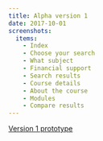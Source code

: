 ```yaml
---
title: Alpha version 1
date: 2017-10-01
screenshots:
  items:
    - Index
    - Choose your search
    - What subject
    - Financial support
    - Search results
    - Course details
    - About the course
    - Modules
    - Compare results
---
```


[Version 1 prototype](https://search-and-compare-alpha.herokuapp.com/search/v01/index2)
